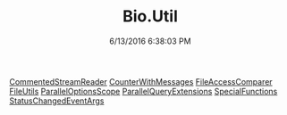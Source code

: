 ﻿---
title: Bio.Util
date: 6/13/2016 6:38:03 PM
---

[CommentedStreamReader](T-Bio.Util.CommentedStreamReader.html)
[CounterWithMessages](T-Bio.Util.CounterWithMessages.html)
[FileAccessComparer](T-Bio.Util.FileAccessComparer.html)
[FileUtils](T-Bio.Util.FileUtils.html)
[ParallelOptionsScope](T-Bio.Util.ParallelOptionsScope.html)
[ParallelQueryExtensions](T-Bio.Util.ParallelQueryExtensions.html)
[SpecialFunctions](T-Bio.Util.SpecialFunctions.html)
[StatusChangedEventArgs](T-Bio.Util.StatusChangedEventArgs.html)
